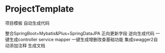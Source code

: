 # ProjectTemplate
项目模板  自动生成代码

整合SpringBoot+Mybatis&Plus+SpringDataJPA 正向更新字段  逆向生成代码
一键生成controller service mapper
一键生成增删改查基础功能
集成swagger2自动添加注释 生成文档
